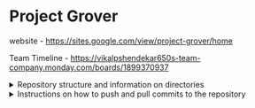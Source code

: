 # Project Grover
website - https://sites.google.com/view/project-grover/home

Team Timeline - https://vikalpshendekar650s-team-company.monday.com/boards/1899370937

<details>
<summary>Repository structure and information on directories</summary>
The repository is organized into three main directories under the root/home directory. Each directory serves a specific purpose, ensuring a clean and organized project structure.

## Directory Overview

### 1. **`admin/`**
   - **Purpose**: The `admin` directory contains files and documents related to the administration and management of the project.
   - **Contents**:
     - **[Audit](admin/audit)**: Audit documents including presentations and feedback response
     - **[Meeting Minutes]("admin/meeting%minutes")**: Agendas, minutes, and summaries of project meetings .
     - **[Decision-Making Processes](admin/decision%logs)**: Documents detailing how decisions are made within the project.

### 2. **`governance/`**
   - **Purpose**: The `governance` directory is dedicated to the policies, guidelines, and processes that govern the project.
   - **Contents**:
     - **[Project Management Plan]("governance/project%management%plan")**: Timelines, task lists, and other management-related files.
     - **[Concept of Operations]("governance/concept%of%operations")**: Concept of operations document

### 3. **`technical/`**
   - **Purpose**: The `technical` directory houses all the technical documentation, codebase, and resources related to the development of the project. This is the core directory where all technical work is organized and managed.
   - **Contents**:
     - **sub-systems**: code and technical documents for each sub-systems
     - **Technical Documentation**: Manuals, API documentation, architecture diagrams, and other technical resources.
</details>

<details>
<summary>Instructions on how to push and pull commits to the repository</summary>
  
## Table of Contents
1. [Getting Started](#getting-started)
2. [Creating a New Branch](#creating-a-new-branch)
3. [Pushing Changes](#pushing-changes)
4. [Pulling Changes](#pulling-changes)
5. [Submitting a Pull Request](#submitting-a-pull-request)
6. [Branching Strategy](#branching-strategy)
7. [Pull Request Review Process](#pull-request-review-process)

## Getting Started

Before you start working on this project, ensure you have cloned the repository to your local machine:
```bash
git clone https://github.com/meh-maw/project-grover.git
cd repository-name
```
Ensure you are working in a branch other than `main` before making any changes.

## Creating a New Branch

To keep the `main` branch stable and clean, all work should be done in separate branches. Follow these steps to create a new branch:

1. **Fetch the latest changes** from the remote repository:

```bash
git fetch origin
```

2. **Create a new branch** and switch to it:

```bash
git checkout -b <your-branch-name>
```
Replace `<your-branch-name>` with a meaningful name related to the feature or bug fix you are working on.

3. **Push your branch to the remote repository**:

```bash
git push -u origin <your-branch-name>
```

## Pushing Changes

Once you have made changes in your branch, follow these steps to commit and push them:

1. **Stage the changes** you want to commit:
```bash
git add .
```

2. **Commit your changes** with a meaningful message:
```bash
git commit -m "Your commit message"
```

3. **Push your changes** to the remote branch:
```bash
git push origin <your-branch-name>
```

## Pulling Changes

Before starting new work or when you want to integrate the latest changes from the `main` branch into your branch, you should pull the latest updates:

1. **Switch to the `main` branch**:

```bash
git checkout main
```

2. **Pull the latest changes** from the remote `main` branch:

```bash
git pull origin main
```

3. **Switch back to your branch**:

```bash
git checkout <your-branch-name>
```

4. **Merge `main` into your branch** to incorporate the latest changes:

```bash
git merge main
```

## Submitting a Pull Request

When you are ready to submit your changes for review, follow these steps:

1. **Push your branch** to the remote repository:

```bash
git push origin <your-branch-name>
```

2. **Create a pull request** on GitHub:

- Go to the repository on GitHub.
- Click on the "Compare & pull request" button.
- Add a title and description for your pull request.
- Ensure the base branch is `main` and the compare branch is your branch.
- Click "Create pull request".

## Branching Strategy

We follow a branching strategy where all development is done on branches other than `main`. This helps keep the `main` branch stable and deployable. Each feature, bug fix, or task should have its own branch.

- **Feature Branches**: Branches for new features (e.g., `feature/new-login-page`).
- **Bug Fixes**: Branches for bug fixes (e.g., `bugfix/fix-login-error`).
- **Hotfixes**: Quick fixes that need to be merged into `main` immediately (e.g., `hotfix/security-patch`).

## Pull Request Review Process

All pull requests will be reviewed by at least one other team member before being merged into the `main` branch. Here's the review process:

1. **Create the pull request** as described above.
2. **Wait for a reviewer** to approve your changes. You may receive feedback or requests for changes.
3. **Make any requested changes** and push them to your branch.
4. **Once approved**, the reviewer will merge the pull request into `main`.

### Important Notes

- **Do not push directly to `main`**. Always work in a branch and submit a pull request.
- **Keep your branch updated** with `main` to avoid conflicts during the merge process.
- **Review other team members' pull requests** to help maintain code quality.
</details>
